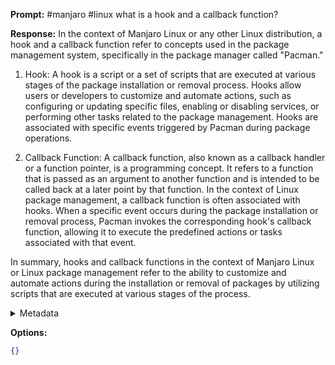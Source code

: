 **Prompt:**
#manjaro #linux what is a hook and a callback function?

**Response:**
In the context of Manjaro Linux or any other Linux distribution, a hook and a callback function refer to concepts used in the package management system, specifically in the package manager called "Pacman."

1. Hook:
A hook is a script or a set of scripts that are executed at various stages of the package installation or removal process. Hooks allow users or developers to customize and automate actions, such as configuring or updating specific files, enabling or disabling services, or performing other tasks related to the package management. Hooks are associated with specific events triggered by Pacman during package operations.

2. Callback Function:
A callback function, also known as a callback handler or a function pointer, is a programming concept. It refers to a function that is passed as an argument to another function and is intended to be called back at a later point by that function. In the context of Linux package management, a callback function is often associated with hooks. When a specific event occurs during the package installation or removal process, Pacman invokes the corresponding hook's callback function, allowing it to execute the predefined actions or tasks associated with that event.

In summary, hooks and callback functions in the context of Manjaro Linux or Linux package management refer to the ability to customize and automate actions during the installation or removal of packages by utilizing scripts that are executed at various stages of the process.

<details><summary>Metadata</summary>

- Duration: 11697 ms
- Datetime: 2023-09-03T13:24:39.915679
- Model: gpt-3.5-turbo-0613

</details>

**Options:**
```json
{}
```

